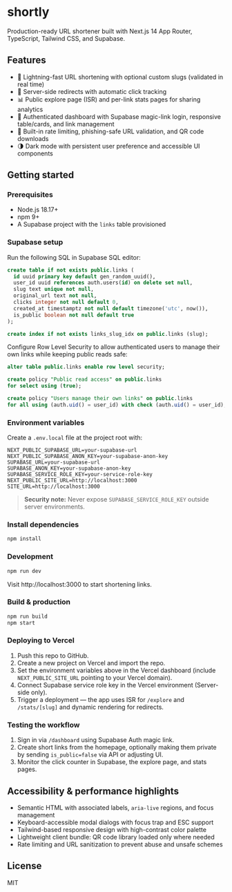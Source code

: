 # shortly

Production-ready URL shortener built with Next.js 14 App Router, TypeScript, Tailwind CSS, and Supabase.

## Features

- 🔗 Lightning-fast URL shortening with optional custom slugs (validated in real time)
- 🔁 Server-side redirects with automatic click tracking
- 📊 Public explore page (ISR) and per-link stats pages for sharing analytics
- 🔐 Authenticated dashboard with Supabase magic-link login, responsive table/cards, and link management
- 🧊 Built-in rate limiting, phishing-safe URL validation, and QR code downloads
- 🌗 Dark mode with persistent user preference and accessible UI components

## Getting started

### Prerequisites

- Node.js 18.17+
- npm 9+
- A Supabase project with the `links` table provisioned

### Supabase setup

Run the following SQL in Supabase SQL editor:

```sql
create table if not exists public.links (
  id uuid primary key default gen_random_uuid(),
  user_id uuid references auth.users(id) on delete set null,
  slug text unique not null,
  original_url text not null,
  clicks integer not null default 0,
  created_at timestamptz not null default timezone('utc', now()),
  is_public boolean not null default true
);

create index if not exists links_slug_idx on public.links (slug);
```

Configure Row Level Security to allow authenticated users to manage their own links while keeping public reads safe:

```sql
alter table public.links enable row level security;

create policy "Public read access" on public.links
for select using (true);

create policy "Users manage their own links" on public.links
for all using (auth.uid() = user_id) with check (auth.uid() = user_id);
```

### Environment variables

Create a `.env.local` file at the project root with:

```
NEXT_PUBLIC_SUPABASE_URL=your-supabase-url
NEXT_PUBLIC_SUPABASE_ANON_KEY=your-supabase-anon-key
SUPABASE_URL=your-supabase-url
SUPABASE_ANON_KEY=your-supabase-anon-key
SUPABASE_SERVICE_ROLE_KEY=your-service-role-key
NEXT_PUBLIC_SITE_URL=http://localhost:3000
SITE_URL=http://localhost:3000
```

> **Security note:** Never expose `SUPABASE_SERVICE_ROLE_KEY` outside server environments.

### Install dependencies

```bash
npm install
```

### Development

```bash
npm run dev
```

Visit http://localhost:3000 to start shortening links.

### Build & production

```bash
npm run build
npm start
```

### Deploying to Vercel

1. Push this repo to GitHub.
2. Create a new project on Vercel and import the repo.
3. Set the environment variables above in the Vercel dashboard (include `NEXT_PUBLIC_SITE_URL` pointing to your Vercel domain).
4. Connect Supabase service role key in the Vercel environment (Server-side only).
5. Trigger a deployment — the app uses ISR for `/explore` and `/stats/[slug]` and dynamic rendering for redirects.

### Testing the workflow

1. Sign in via `/dashboard` using Supabase Auth magic link.
2. Create short links from the homepage, optionally making them private by sending `is_public=false` via API or adjusting UI.
3. Monitor the click counter in Supabase, the explore page, and stats pages.

## Accessibility & performance highlights

- Semantic HTML with associated labels, `aria-live` regions, and focus management
- Keyboard-accessible modal dialogs with focus trap and ESC support
- Tailwind-based responsive design with high-contrast color palette
- Lightweight client bundle: QR code library loaded only where needed
- Rate limiting and URL sanitization to prevent abuse and unsafe schemes

## License

MIT
